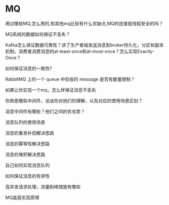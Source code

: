 # MQ

用过哪些MQ,怎么用的,和其他mq比较有什么优缺点,MQ的连接是线程安全的吗？

MQ系统的数据如何保证不丢失？

Kafka怎么保证数据可靠性？讲了生产者端发送消息到broker持久化，分区和副本机制，消费者消费消息的at-least-once和at-most-once？怎么实现Exactly-Once？

如何保证消息的一致性?

RabbitMQ 上的一个 queue 中存放的 message 是否有数量限制？

如果让你实现一个mq，怎么样保证消息不丢失

你熟悉哪些中间件，谈谈你对他们的理解，以及对应的使用场景区别？

消息中间件有哪些？他们之间的优劣势？

消息队列的使用场景

消息的重发补偿解决思路

消息的幂等性解决思路

消息的堆积解决思路

自己如何实现消息队列

如何保证消息的有序性

高并发请求处理，流量削峰措施有哪些

MQ底层实现原理


